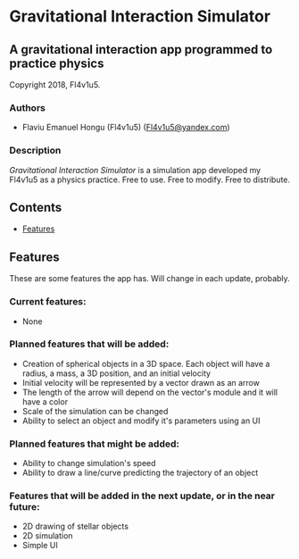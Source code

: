 # Gravitational Interaction Simulator

## A gravitational interaction app programmed to practice physics

Copyright 2018, Fl4v1u5.

### Authors

* Flaviu Emanuel Hongu (Fl4v1u5) (<Fl4v1u5@yandex.com>)

### Description

*Gravitational Interaction Simulator* is a simulation app developed my Fl4v1u5 as a physics practice. Free to use. Free to modify. Free to distribute.

## Contents

* [Features](#features)

## Features

These are some features the app has. Will change in each update, probably.

### Current features:

* None

### Planned features that will be added:

* Creation of spherical objects in a 3D space. Each object will have a radius, a mass, a 3D position, and an initial velocity
* Initial velocity will be represented by a vector drawn as an arrow
* The length of the arrow will depend on the vector's module and it will have a color
* Scale of the simulation can be changed
* Ability to select an object and modify it's parameters using an UI

### Planned features that might be added:

* Ability to change simulation's speed
* Ability to draw a line/curve predicting the trajectory of an object

### Features that will be added in the next update, or in the near future:

* 2D drawing of stellar objects
* 2D simulation
* Simple UI

